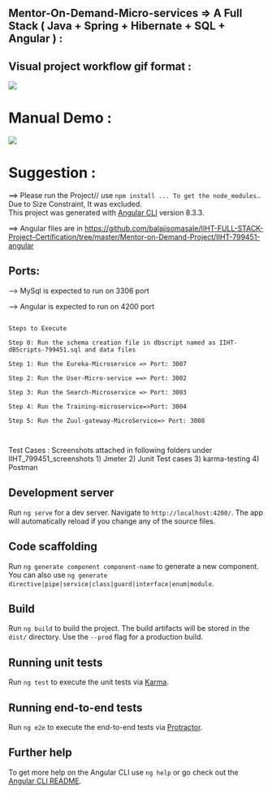 ## Mentor-On-Demand-Micro-services => A Full Stack ( Java + Spring + Hibernate + SQL + Angular ) :
## Visual project workflow gif format :
![](https://github.com/balajisomasale/IIHT-FULL-STACK-Project-Certification/blob/master/Mentor%20On%20Demand-Images/Mentor-on-Demand.gif)


# Manual Demo :
![](https://github.com/balajisomasale/IIHT-FULL-STACK-Project-Certification/blob/master/Mentor%20On%20Demand-Images/Demo_Mentor_on_Demand.gif)



# Suggestion : 
==> Please run the Project// use `npm install ... To get the node_modules`.. Due to Size Constraint, It was excluded. <br>
This project was generated with [Angular CLI](https://github.com/angular/angular-cli) version 8.3.3.

==> Angular files are in https://github.com/balajisomasale/IIHT-FULL-STACK-Project-Certification/tree/master/Mentor-on-Demand-Project/IIHT-799451-angular

## Ports:

--> MySql is expected to run on 3306 port

--> Angular is expected to run on 4200 port 


````````````

Steps to Execute

Step 0: Run the schema creation file in dbscript named as IIHT-dBScripts-799451.sql and data files

Step 1: Run the Eureka-Microservice => Port: 3007

Step 2: Run the User-Micro-service ==> Port: 3002

Step 3: Run the Search-Microservice => Port: 3003

Step 4: Run the Training-microservice=>Port: 3004

Step 5: Run the Zuul-gateway-MicroService=> Port: 3008



````````````````
Test Cases : Screenshots attached in following folders under IIHT_799451_screenshots
	1) Jmeter
	2) Junit Test cases
	3) karma-testing
	4) Postman



## Development server

Run `ng serve` for a dev server. Navigate to `http://localhost:4200/`. The app will automatically reload if you change any of the source files.

## Code scaffolding

Run `ng generate component component-name` to generate a new component. You can also use `ng generate directive|pipe|service|class|guard|interface|enum|module`.

## Build

Run `ng build` to build the project. The build artifacts will be stored in the `dist/` directory. Use the `--prod` flag for a production build.

## Running unit tests

Run `ng test` to execute the unit tests via [Karma](https://karma-runner.github.io).

## Running end-to-end tests

Run `ng e2e` to execute the end-to-end tests via [Protractor](http://www.protractortest.org/).

## Further help

To get more help on the Angular CLI use `ng help` or go check out the [Angular CLI README](https://github.com/angular/angular-cli/blob/master/README.md).
